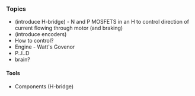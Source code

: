 ### Topics

- (introduce H-bridge) - N and P MOSFETS in an H to control direction of current flowing through motor (and braking)
- (introduce encoders)
- How to control?
- Engine - Watt's Govenor
- P..I..D
- brain?

#### Tools

- Components (H-bridge)
